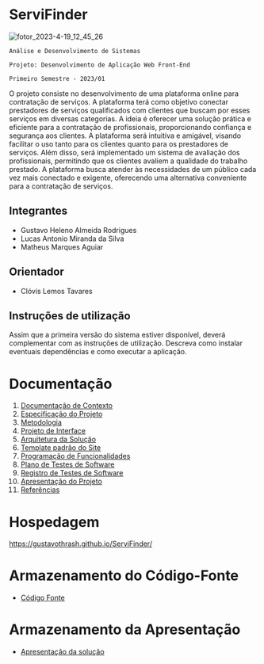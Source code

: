 # ServiFinder
![fotor_2023-4-19_12_45_26](https://user-images.githubusercontent.com/129555319/233231759-174fa10a-5f07-4e46-ab1e-af94fd1c0291.png)

`Análise e Desenvolvimento de Sistemas`

`Projeto: Desenvolvimento de Aplicação Web Front-End`

`Primeiro Semestre - 2023/01`

O projeto consiste no desenvolvimento de uma plataforma online para contratação de serviços. A plataforma terá como objetivo conectar prestadores de serviços qualificados com clientes que buscam por esses serviços em diversas categorias. A ideia é oferecer uma solução prática e eficiente para a contratação de profissionais, proporcionando confiança e segurança aos clientes. A plataforma será intuitiva e amigável, visando facilitar o uso tanto para os clientes quanto para os prestadores de serviços. Além disso, será implementado um sistema de avaliação dos profissionais, permitindo que os clientes avaliem a qualidade do trabalho prestado. A plataforma busca atender às necessidades de um público cada vez mais conectado e exigente, oferecendo uma alternativa conveniente para a contratação de serviços.

## Integrantes

* Gustavo Heleno Almeida Rodrigues
* Lucas Antonio Miranda da Silva
* Matheus Marques Aguiar

## Orientador

* Clóvis Lemos Tavares

## Instruções de utilização

Assim que a primeira versão do sistema estiver disponível, deverá complementar com as instruções de utilização. Descreva como instalar eventuais dependências e como executar a aplicação.

# Documentação

<ol>
<li><a href="docs/01-Documentação de Contexto.md"> Documentação de Contexto</a></li>
<li><a href="docs/02-Especificação do Projeto.md"> Especificação do Projeto</a></li>
<li><a href="docs/03-Metodologia.md"> Metodologia</a></li>
<li><a href="docs/04-Projeto de Interface.md"> Projeto de Interface</a></li>
<li><a href="docs/05-Arquitetura da Solução.md"> Arquitetura da Solução</a></li>
<li><a href="docs/06-Template padrão do Site.md"> Template padrão do Site</a></li>
<li><a href="docs/07-Programação de Funcionalidades.md"> Programação de Funcionalidades</a></li>
<li><a href="docs/08-Plano de Testes de Software.md"> Plano de Testes de Software</a></li>
<li><a href="docs/09-Registro de Testes de Software.md"> Registro de Testes de Software</a></li>
<li><a href="docs/10-Apresentação do Projeto.md"> Apresentação do Projeto</a></li>
<li><a href="docs/11-Referências.md"> Referências</a></li>
</ol>

# Hospedagem

https://gustavothrash.github.io/ServiFinder/

# Armazenamento do Código-Fonte

* <a href="src/README.md">Código Fonte</a>

# Armazenamento da Apresentação

* <a href="presentation/README.md">Apresentação da solução</a>
